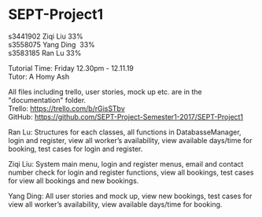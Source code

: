 # SEPT-Project1

s3441902 Ziqi Liu   33%<br />
s3558075 Yang Ding  33%<br />
s3583185 Ran Lu     33%<br />

Tutorial Time: Friday 12.30pm - 12.11.19 <br />
Tutor: A Homy Ash

All files including trello, user stories, mock up etc. are in the "documentation" folder.<br/>
Trello: https://trello.com/b/rGisSTbv <br/>
GitHub: https://github.com/SEPT-Project-Semester1-2017/SEPT-Project1 <br/>

Ran Lu: Structures for each classes, all functions in DatabasseManager, login and register, view all worker’s availability, view available days/time for booking, test cases for login and register.<br/>

Ziqi Liu: System main menu, login and register menus, email and contact number check for login and register functions, view all bookings, test cases for view all bookings and new bookings.<br/>

Yang Ding: All user stories and mock up, view new bookings, test cases for view all worker’s availability, view available days/time for booking.
